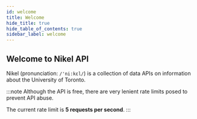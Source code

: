 ```yaml
---
id: welcome
title: Welcome
hide_title: true
hide_table_of_contents: true
sidebar_label: welcome
---
```


## Welcome to Nikel API

Nikel (pronunciation: `/'ni:kɛl/`) is a collection of data APIs on information about the University of Toronto.

:::note
Although the API is free, there are very lenient rate limits posed to prevent API abuse.

The current rate limit is **5 requests per second**.
:::